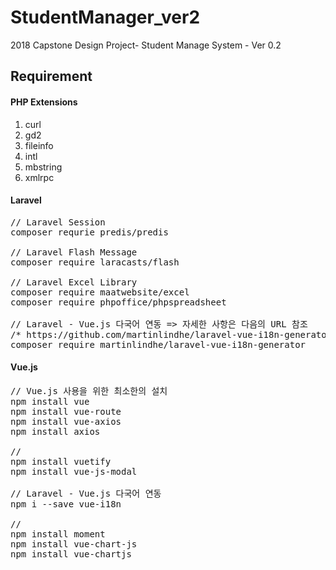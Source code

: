 # StudentManager_ver2
2018 Capstone Design Project- Student Manage System -  Ver 0.2

## Requirement
#### PHP Extensions
1. curl
2. gd2
3. fileinfo
4. intl
5. mbstring
6. xmlrpc

#### Laravel
<pre>
// Laravel Session
composer requrie predis/predis

// Laravel Flash Message
composer require laracasts/flash

// Laravel Excel Library
composer require maatwebsite/excel
composer require phpoffice/phpspreadsheet

// Laravel - Vue.js 다국어 연동 => 자세한 사항은 다음의 URL 참조
/* https://github.com/martinlindhe/laravel-vue-i18n-generator */
composer require martinlindhe/laravel-vue-i18n-generator
</pre>

#### Vue.js
<pre>
// Vue.js 사용을 위한 최소한의 설치
npm install vue         
npm install vue-route
npm install vue-axios
npm install axios

// 
npm install vuetify
npm install vue-js-modal

// Laravel - Vue.js 다국어 연동 
npm i --save vue-i18n

// 
npm install moment
npm install vue-chart-js
npm install vue-chartjs
</pre>
